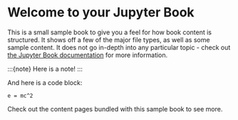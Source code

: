 # Welcome to your Jupyter Book

This is a small sample book to give you a feel for how book content is
structured.
It shows off a few of the major file types, as well as some sample content.
It does not go in-depth into any particular topic - check out [the Jupyter Book documentation](https://jupyterbook.org) for more information.


:::{note}
Here is a note!
:::

And here is a code block:

```
e = mc^2
```

Check out the content pages bundled with this sample book to see more.

```{tableofcontents}
```
